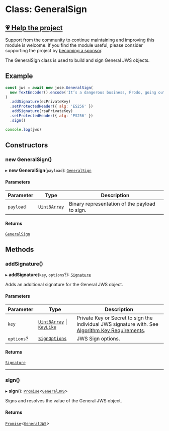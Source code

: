 # Class: GeneralSign

## [💗 Help the project](https://github.com/sponsors/panva)

Support from the community to continue maintaining and improving this module is welcome. If you find the module useful, please consider supporting the project by [becoming a sponsor](https://github.com/sponsors/panva).

The GeneralSign class is used to build and sign General JWS objects.

## Example

```js
const jws = await new jose.GeneralSign(
  new TextEncoder().encode('It’s a dangerous business, Frodo, going out your door.'),
)
  .addSignature(ecPrivateKey)
  .setProtectedHeader({ alg: 'ES256' })
  .addSignature(rsaPrivateKey)
  .setProtectedHeader({ alg: 'PS256' })
  .sign()

console.log(jws)
```

## Constructors

### new GeneralSign()

▸ **new GeneralSign**(`payload`): [`GeneralSign`](GeneralSign.md)

#### Parameters

| Parameter | Type | Description |
| ------ | ------ | ------ |
| `payload` | [`Uint8Array`](https://developer.mozilla.org/docs/Web/JavaScript/Reference/Global_Objects/Uint8Array) | Binary representation of the payload to sign. |

#### Returns

[`GeneralSign`](GeneralSign.md)

## Methods

### addSignature()

▸ **addSignature**(`key`, `options`?): [`Signature`](../interfaces/Signature.md)

Adds an additional signature for the General JWS object.

#### Parameters

| Parameter | Type | Description |
| ------ | ------ | ------ |
| `key` | [`Uint8Array`](https://developer.mozilla.org/docs/Web/JavaScript/Reference/Global_Objects/Uint8Array) \| [`KeyLike`](../../../../types/type-aliases/KeyLike.md) | Private Key or Secret to sign the individual JWS signature with. See [Algorithm Key Requirements](https://github.com/panva/jose/issues/210#jws-alg). |
| `options`? | [`SignOptions`](../../../../types/interfaces/SignOptions.md) | JWS Sign options. |

#### Returns

[`Signature`](../interfaces/Signature.md)

***

### sign()

▸ **sign**(): [`Promise`](https://developer.mozilla.org/docs/Web/JavaScript/Reference/Global_Objects/Promise)\<[`GeneralJWS`](../../../../types/interfaces/GeneralJWS.md)\>

Signs and resolves the value of the General JWS object.

#### Returns

[`Promise`](https://developer.mozilla.org/docs/Web/JavaScript/Reference/Global_Objects/Promise)\<[`GeneralJWS`](../../../../types/interfaces/GeneralJWS.md)\>
